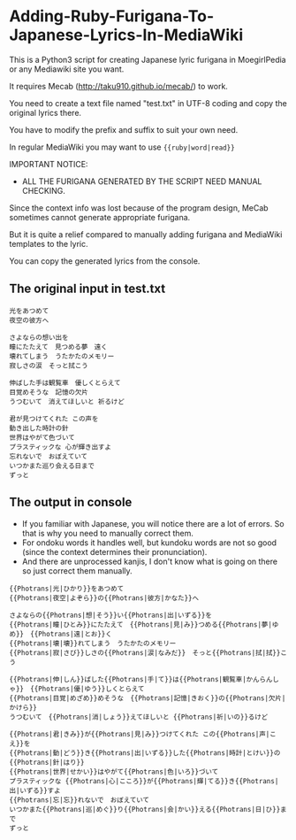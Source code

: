 # Adding-Ruby-Furigana-To-Japanese-Lyrics-In-MediaWiki
This is a Python3 script for creating Japanese lyric furigana in MoegirlPedia or any Mediawiki site you want. 

It requires Mecab (http://taku910.github.io/mecab/) to work.

You need to create a text file named "test.txt" in UTF-8 coding and copy the original lyrics there.

You have to modify the prefix and suffix to suit your own need.

In regular MediaWiki you may want to use ``{{ruby|word|read}}``

IMPORTANT NOTICE: 
* ALL THE FURIGANA GENERATED BY THE SCRIPT NEED MANUAL CHECKING.

Since the context info was lost because of the program design, MeCab sometimes cannot generate appropriate furigana.

But it is quite a relief compared to manually adding furigana and MediaWiki templates to the lyric.

You can copy the generated lyrics from the console.

## The original input in test.txt
```
光をあつめて
夜空の彼方へ

さよならの想い出を
瞳にたたえて　見つめる夢　遠く
壊れてしまう　うたかたのメモリー
寂しさの涙　そっと拭こう

伸ばした手は観覧車　優しくとらえて
目覚めそうな　記憶の欠片
うつむいて　消えてほしいと 祈るけど

君が見つけてくれた この声を
動き出した時計の針
世界はやがて色づいて
プラスティックな 心が輝き出すよ
忘れないで　おぼえていて
いつかまた巡り会える日まで
ずっと
```
## The output in console
* If you familiar with Japanese, you will notice there are a lot of errors. So that is why you need to manually correct them.
* For ondoku words it handles well, but kundoku words are not so good (since the context determines their pronunciation).
* And there are unprocessed kanjis, I don't know what is going on there so just correct them manually.
```
{{Photrans|光|ひかり}}をあつめて
{{Photrans|夜空|よぞら}}の{{Photrans|彼方|かなた}}へ

さよならの{{Photrans|想|そう}}い{{Photrans|出|いずる}}を
{{Photrans|瞳|ひとみ}}にたたえて　{{Photrans|見|み}}つめる{{Photrans|夢|ゆめ}}　{{Photrans|遠|とお}}く
{{Photrans|壊|壊}}れてしまう　うたかたのメモリー
{{Photrans|寂|さび}}しさの{{Photrans|涙|なみだ}}　そっと{{Photrans|拭|拭}}こう

{{Photrans|伸|しん}}ばした{{Photrans|手|て}}は{{Photrans|観覧車|かんらんしゃ}}　{{Photrans|優|ゆう}}しくとらえて
{{Photrans|目覚|めざめ}}めそうな　{{Photrans|記憶|きおく}}の{{Photrans|欠片|かけら}}
うつむいて　{{Photrans|消|しょう}}えてほしいと {{Photrans|祈|いの}}るけど

{{Photrans|君|きみ}}が{{Photrans|見|み}}つけてくれた この{{Photrans|声|こえ}}を
{{Photrans|動|どう}}き{{Photrans|出|いずる}}した{{Photrans|時計|とけい}}の{{Photrans|針|はり}}
{{Photrans|世界|せかい}}はやがて{{Photrans|色|いろ}}づいて
プラスティックな {{Photrans|心|こころ}}が{{Photrans|輝|てる}}き{{Photrans|出|いずる}}すよ
{{Photrans|忘|忘}}れないで　おぼえていて
いつかまた{{Photrans|巡|めぐ}}り{{Photrans|会|かい}}える{{Photrans|日|ひ}}まで
ずっと
```
